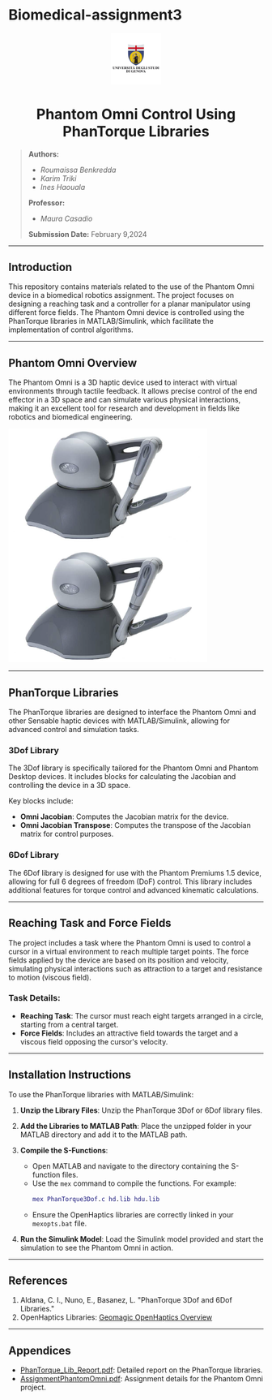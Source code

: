 # Biomedical-assignment3
<div align="center">
  <a href="https://unige.it/en/">
    <img src="./logounige.jpg" width="20%" height="20%" title="University of Genoa" alt="University of Genoa">
  </a>
</div>

<h1 align="center"> Phantom Omni Control Using PhanTorque Libraries </h1>

> **Authors:**
> - *Roumaissa Benkredda*  
> - *Karim Triki*  
> - *Ines Haouala*  
>
> **Professor:**
> - *Maura Casadio*
>
> **Submission Date:** February 9,2024


---

<a name="introduction"></a>

## Introduction

This repository contains materials related to the use of the Phantom Omni device in a biomedical robotics assignment. The project focuses on designing a reaching task and a controller for a planar manipulator using different force fields. The Phantom Omni device is controlled using the PhanTorque libraries in MATLAB/Simulink, which facilitate the implementation of control algorithms.

---

<a name="phantom-omni-overview"></a>

## Phantom Omni Overview

The Phantom Omni is a 3D haptic device used to interact with virtual environments through tactile feedback. It allows precise control of the end effector in a 3D space and can simulate various physical interactions, making it an excellent tool for research and development in fields like robotics and biomedical engineering.

![Phantom Omni](./2omni.png)

---

<a name="phantorque-libraries"></a>

## PhanTorque Libraries

The PhanTorque libraries are designed to interface the Phantom Omni and other Sensable haptic devices with MATLAB/Simulink, allowing for advanced control and simulation tasks.

<a name="3dof-library"></a>

### 3Dof Library

The 3Dof library is specifically tailored for the Phantom Omni and Phantom Desktop devices. It includes blocks for calculating the Jacobian and controlling the device in a 3D space. 

Key blocks include:
- **Omni Jacobian**: Computes the Jacobian matrix for the device.
- **Omni Jacobian Transpose**: Computes the transpose of the Jacobian matrix for control purposes.

<a name="6dof-library"></a>

### 6Dof Library

The 6Dof library is designed for use with the Phantom Premiums 1.5 device, allowing for full 6 degrees of freedom (DoF) control. This library includes additional features for torque control and advanced kinematic calculations.

---

<a name="reaching-task-and-force-fields"></a>

## Reaching Task and Force Fields

The project includes a task where the Phantom Omni is used to control a cursor in a virtual environment to reach multiple target points. The force fields applied by the device are based on its position and velocity, simulating physical interactions such as attraction to a target and resistance to motion (viscous field).

### Task Details:
- **Reaching Task**: The cursor must reach eight targets arranged in a circle, starting from a central target.
- **Force Fields**: Includes an attractive field towards the target and a viscous field opposing the cursor's velocity.

---

<a name="installation-instructions"></a>

## Installation Instructions

To use the PhanTorque libraries with MATLAB/Simulink:

1. **Unzip the Library Files**: Unzip the PhanTorque 3Dof or 6Dof library files.
2. **Add the Libraries to MATLAB Path**: Place the unzipped folder in your MATLAB directory and add it to the MATLAB path.
3. **Compile the S-Functions**:
   - Open MATLAB and navigate to the directory containing the S-function files.
   - Use the `mex` command to compile the functions. For example:
     ```matlab
     mex PhanTorque3Dof.c hd.lib hdu.lib
     ```
   - Ensure the OpenHaptics libraries are correctly linked in your `mexopts.bat` file.

4. **Run the Simulink Model**: Load the Simulink model provided and start the simulation to see the Phantom Omni in action.

---

<a name="references"></a>

## References

1. Aldana, C. I., Nuno, E., Basanez, L. "PhanTorque 3Dof and 6Dof Libraries."
2. OpenHaptics Libraries: [Geomagic OpenHaptics Overview](http://geomagic.com/en/products/open-haptics/overview)

---

<a name="appendices"></a>

## Appendices

- [PhanTorque_Lib_Report.pdf](./PhanTorque_Lib_Report.pdf): Detailed report on the PhanTorque libraries.
- [AssignmentPhantomOmni.pdf](./AssignmentPhantomOmni.pdf): Assignment details for the Phantom Omni project.
